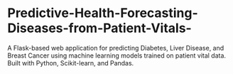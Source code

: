 # Predictive-Health-Forecasting-Diseases-from-Patient-Vitals-
A Flask-based web application for predicting Diabetes, Liver Disease, and Breast Cancer using machine learning models trained on patient vital data. Built with Python, Scikit-learn, and Pandas.
